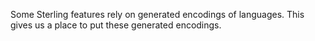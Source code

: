 
Some Sterling features rely on generated encodings of languages.  This
gives us a place to put these generated encodings.
